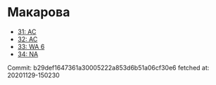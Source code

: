 # Макарова
- [31: AC](31.md)
- [32: AC](32.md)
- [33: WA 6](33.md)
- [34: NA](34.md)

Commit: b29def1647361a30005222a853d6b51a06cf30e6
 fetched at: 20201129-150230
